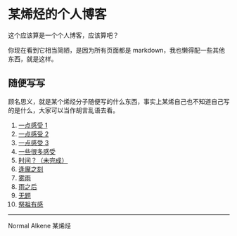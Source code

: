 # 某烯烃的个人博客

这个应该算是一个个人博客，应该算吧？

你现在看到它相当简陋，是因为所有页面都是 markdown，我也懒得配一些其他东西，就是这样。

## 随便写写
顾名思义，就是某个烯烃分子随便写的什么东西，事实上某烯自己也不知道自己写的是什么，大家可以当作胡言乱语去看。

1. [一点感受 1](bdwgpgngz_/001.md)
2. [一点感受 2](bdwgpgngz_/002.md)
3. [一点感受 3](bdwgpgngz_/003.md)
4. [一些很多感受](bdwgpgngz_/004.md)
5. [时间？（未完成）](bdwgpgngz_/005.md)
6. [逢魔之刻](bdwgpgngz_/006.md)
7. [雾雨](bdwgpgngz_/007.md)
8. [雨之后](bdwgpgngz_/008.md)
9. [无题](bdwgpgngz_/009.md)
10. [祭祖有感](bdwgpgngz_/010.md)

---

Normal Alkene 某烯烃
